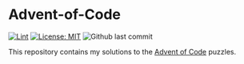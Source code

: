 # Advent-of-Code
[![Lint](https://github.com/ManuelHettich/Advent-of-Code/actions/workflows/lint.yaml/badge.svg)](https://github.com/ManuelHettich/Advent-of-Code/actions/workflows/lint.yaml)
[![License: MIT](https://img.shields.io/badge/license-MIT-green)](https://github.com/ManuelHettich/Advent-of-Code/LICENSE)
![Github last commit](https://img.shields.io/github/last-commit/ManuelHettich/Advent-of-Code)

This repository contains my solutions to the [Advent of Code](https://adventofcode.com) puzzles.
